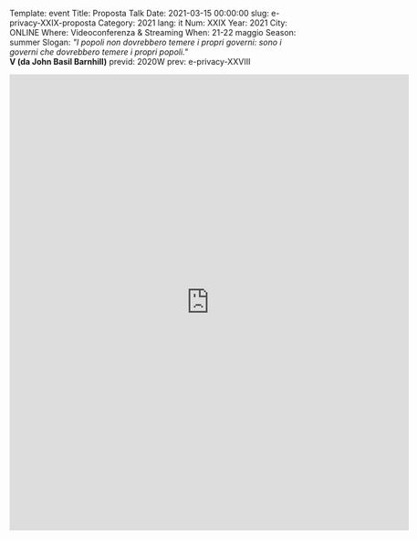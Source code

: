 Template: event
Title: Proposta Talk
Date: 2021-03-15 00:00:00
slug: e-privacy-XXIX-proposta
Category: 2021
lang: it
Num: XXIX
Year: 2021
City: ONLINE
Where: Videoconferenza & Streaming
When: 21-22 maggio
Season: summer
Slogan: <i>"I popoli non dovrebbero temere i propri governi: sono i governi che dovrebbero temere i propri popoli."</i><br/><b>V (da John Basil Barnhill)</b>
previd: 2020W
prev: e-privacy-XXVIII


<iframe src="https://forms.gle/FYmgxAhhiGZAfwco8" width="700" height="800" frameborder="0" marginheight="0" marginwidth="0">Caricamento in corso...</iframe>
